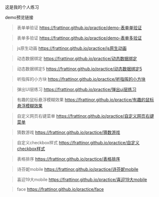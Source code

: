 这是我的个人练习

demo预览链接
>表单单验证
>https://frattinor.github.io/practice/demo-表单单验证

>表单多验证
>https://frattinor.github.io/practice/demo-表单多验证

>js原生动画
>https://frattinor.github.io/practice/js原生动画

>动态数据绑定
>https://frattinor.github.io/practice/动态数据绑定

>动态数据绑定5
>https://frattinor.github.io/practice/动态数据绑定5

>听指挥的小方块
>https://frattinor.github.io/practice/听指挥的小方块

>弹出UI层练习
>https://frattinor.github.io/practice/弹出ui层练习

>有趣的鼠标悬浮模糊效果
>https://frattinor.github.io/practice/有趣的鼠标悬浮模糊效果

>自定义网页右键菜单
>https://frattinor.github.io/practice/自定义网页右键菜单

>猜数游戏
>https://frattinor.github.io/practice/猜数游戏

>自定义checkbox样式
>https://frattinor.github.io/practice/自定义checkbox样式

>表格排序
>https://frattinor.github.io/practice/表格排序

>诗芬妮mobile
>https://frattinor.github.io/practice/诗芬妮mobile

>喜迎19大mobile
>https://frattinor.github.io/practice/喜迎19大mobile

>face
>https://frattinor.github.io/practice/face
